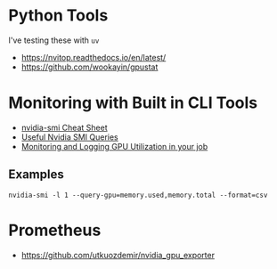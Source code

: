 # Python Tools

I've testing these with `uv`

- https://nvitop.readthedocs.io/en/latest/
- https://github.com/wookayin/gpustat

# Monitoring with Built in CLI Tools
- [nvidia-smi Cheat Sheet](https://www.seimaxim.com/kb/gpu/nvidia-smi-cheat-sheet)
- [Useful Nvidia SMI Queries](https://enterprise-support.nvidia.com/s/article/Useful-nvidia-smi-Queries-2)
- [Monitoring and Logging GPU Utilization in your job](https://www.docs.arc.vt.edu/usage/gpumon.html)



## Examples

```
nvidia-smi -l 1 --query-gpu=memory.used,memory.total --format=csv
```

# Prometheus
- https://github.com/utkuozdemir/nvidia_gpu_exporter
